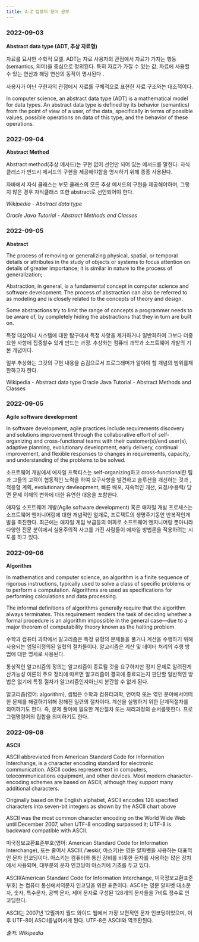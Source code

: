 ```yaml
---
title: A-Z 컴퓨터 용어 공부
---
```


### 2022-09-03

**Abstract data type (ADT, 추상 자료형)**

자료를 묘사한 수학적 모델. ADT는 자료 사용자의 관점에서 자료가 가지는 행동 (semantics, 의미)을 중심으로 정의된다. 특히 자료가 가질 수 있는 값, 자료에 사용할 수 있는 연산과 해당 연산의 동작이 명시된다 .

사용자가 아닌 구현자의 관점에서 자료를 구체적으로 표현한 자료 구조와는 대조적이다.

In computer science, an abstract data type (ADT) is a mathematical model for data types. An abstract data type is defined by its behavior (semantics) from the point of view of a user, of the data, specifically in terms of possible values, possible operations on data of this type, and the behavior of these operations.

### 2022-09-04

**Abstract Method**

Abstract method(추상 메서드)는 구현 없이 선언만 되어 있는 메서드를 말한다. 자식클래스가 반드시 메서드의 구현을 제공해야함을 명시하기 위해 종종 사용된다.

자바에서 자식 클래스는 부모 클래스의 모든 추상 메서드의 구현을 제공해야하며, 그렇지 않은 경우 자식클래스 또한 abstract로 선언되어야 한다.

_Wikipedia - Abstract data type_

_Oracle Java Tutorial - Abstract Methods and Classes_

### 2022-09-05

**Abstract**

The process of removing or generalizing physical, spatial, or temporal details or attributes in the study of objects or systems to focus attention on details of greater importance; it is similar in nature to the process of generalization;

Abstraction, in general, is a fundamental concept in computer science and software development. The process of abstraction can also be referred to as modeling and is closely related to the concepts of theory and design.

Some abstractions try to limit the range of concepts a programmer needs to be aware of, by completely hiding the abstractions that they in turn are built on.

특정 대상이나 시스템에 대한 탐구에서 특정 사항을 제거하거나 일반화하여 그보다 더중요한 사항에 집중할수 있게 만드는 과정. 추상화는 컴퓨터 과학과 소프트웨어 개발의 기본 개념이다.

일부 추상화는 그것의 구현 내용을 숨김으로서 프로그래머가 알아야 할 개념의 범위를제한하고자 한다.

Wikipedia - Abstract data type Oracle Java Tutorial - Abstract Methods and Classes

### 2022-09-05

**Agile software development**

In software development, agile practices include requirements discovery and solutions improvement through the collaborative effort of self-organizing and cross-functional teams with their customer(s)/end user(s), adaptive planning, evolutionary development, early delivery, continual improvement, and flexible responses to changes in requirements, capacity, and understanding of the problems to be solved.

소프트웨어 개발에서 애자일 프랙티스는 self-organizing하고 cross-functional한 팀과 그들의 고객이 협동적인 노력을 하여 요구사항을 발견하고 솔루션을 개선하는 것과 , 적응형 계획, evolutionary devleopment, 빠른 배포, 지속적인 개선, 요청/수용력/ 당면 문제 이해의 변화에 대한 유연한 대응을 포함한다.

애자일 소프트웨어 개발(Agile software development) 혹은 애자일 개발 프로세스는소프트웨어 엔지니어링에 대한 개념적인 얼개로, 프로젝트의 생명주기동안 반복적인개발을 촉진한다. 최근에는 애자일 게임 보급등의 여파로 소프트웨어 엔지니어링 뿐아니라 다양한 전문 분야에서 실용주의적 사고를 가진 사람들이 애자일 방법론을 적용하려는 시도를 하고 있다.

### 2022-09-06

**Algorithm**

In mathematics and computer science, an algorithm is a finite sequence of rigorous instructions, typically used to solve a class of specific problems or to perform a computation. Algorithms are used as specifications for performing calculations and data processing.

The informal definitions of algorithms generally require that the algorithm always terminates. This requirement renders the task of deciding whether a formal procedure is an algorithm impossible in the general case—due to a major theorem of computability theory known as the halting problem.

수학과 컴퓨터 과학에서 알고리즘은 특정 유형의 문제들을 풀거나 계산을 수행하기 위해 사용되는 엄밀히정의된 일련의 절차들이다. 알고리즘은 계산 및 데이터 처리의 수행 방법에 대한 명세로 사용된다.

통상적인 알고리즘의 정의는 알고리즘이 종료될 것을 요구하지만 정지 문제로 알려진계산가능성 이론의 주요 정리에 따르면 알고리즘이 결국에 종료되는지 판단할 일반적인 방법은 없기에 특정 절차가 알고리즘인지아닌지 분간할 수 없게 된다.

알고리즘(영어: algorithm), 셈법은 수학과 컴퓨터과학, 언어학 또는 엮인 분야에서어떠한 문제를 해결하기위해 정해진 일련의 절차이다. 계산을 실행하기 위한 단계적절차를 의미하기도 한다. 즉, 문제 풀이에 필요한 계산절차 또는 처리과정의 순서를뜻한다. 프로그램명령어의 집합을 의미하기도 한다.

### 2022-09-08

**ASCII**

ASCII abbreviated from American Standard Code for Information Interchange, is a character encoding standard for electronic communication. ASCII codes represent text in computers, telecommunications equipment, and other devices. Most modern character-encoding schemes are based on ASCII, although they support many additional characters.

Originally based on the English alphabet, ASCII encodes 128 specified characters into seven-bit integers as shown by the ASCII chart above

ASCII was the most common character encoding on the World Wide Web until December 2007, when UTF-8 encoding surpassed it; UTF-8 is backward compatible with ASCII.

미국정보교환표준부호(영어: American Standard Code for Information Interchange), 또는 줄여서 ASCII( /ˈæski/, 아스키)는 영문 알파벳을 사용하는 대표적인 문자 인코딩이다. 아스키는 컴퓨터와 통신 장비를 비롯한 문자를 사용하는 많은 장치에서 사용되며, 대부분의 문자 인코딩이 아스키에 기초를 두고 있다.

ASCII(American Standard Code for Information Interchange, 미국정보교환표준부호) 는 컴퓨터 통신에서의문자 인코딩을 위한 표준이다. ASCII는 영문 알파벳 대소문자, 숫자, 특수문자, 공백 문자, 제어 문자로 구성된 128개의 문자들을 7비트 정수로 인코딩한다.

ASCII는 2007년 12월까지 월드 와이드 웹에서 가장 보편적인 문자 인코딩이었으며, 이후 UTF-8이 ASCII를넘어서게 된다. UTF-8은 ASCII와 역호환된다.

_출처: Wikipedia_
